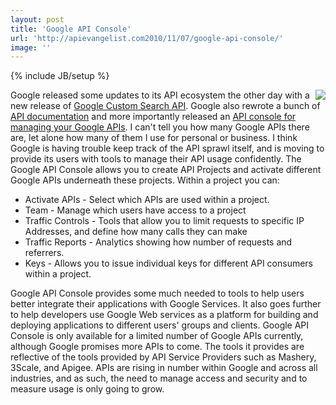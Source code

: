 ```yaml
---
layout: post
title: 'Google API Console'
url: 'http://apievangelist.com2010/11/07/google-api-console/'
image: ''
---
```

{% include JB/setup %}
<img src="http://kinlane-productions.s3.amazonaws.com/api-evangelist/Google-APIs-Console.jpg"  align="right" />Google released some updates to its API ecosystem the other day with a new release of <a href="http://code.google.com/apis/customsearch/">Google Custom Search API</a>. Google also rewrote a bunch of <a href="http://googleajaxsearchapi.blogspot.com/2010/11/fall-housekeeping.html">API documentation</a> and more importantly released an <a href="https://code.google.com/apis/console/">API console for managing your Google APIs</a>.
I can't tell you how many Google APIs there are, let alone how many of them I use for personal or business. I think Google is having trouble keep track of the API sprawl itself, and is moving to provide its users with tools to manage their API usage confidently.
The Google API Console allows you to create API Projects and activate different Google APIs underneath these projects. Within a project you can:
<ul >
     <li>Activate APIs - Select which APIs are used within a project.
     </li>
     <li>Team - Manage which users have access to a project
     </li>
     <li>Traffic Controls - Tools that allow you to limit requests to specific IP Addresses, and define how many calls they can make
     </li>
     <li>Traffic Reports - Analytics showing how number of requests and referrers.
     </li>
     <li>Keys - Allows you to issue individual keys for different API consumers within a project.
     </li>
</ul>Google API Console provides some much needed to tools to help users better integrate their applications with Google Services. It also goes further to help developers use Google Web services as a platform for building and deploying applications to different users' groups and clients.
Google API Console is only available for a limited number of Google APIs currently, although Google promises more APIs to come. The tools it provides are reflective of the tools provided by API Service Providers such as Mashery, 3Scale, and Apigee.
APIs are rising in number within Google and across all industries, and as such, the need to manage access and security and to measure usage is only going to grow.
